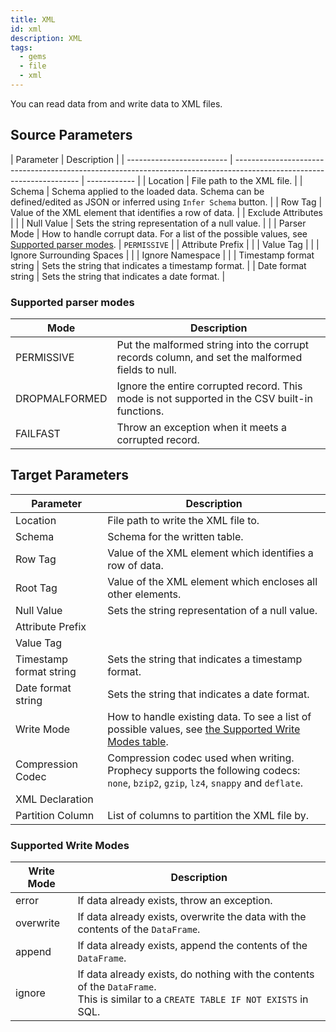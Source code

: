 ```yaml
---
title: XML
id: xml
description: XML
tags:
  - gems
  - file
  - xml
---
```


You can read data from and write data to XML files.

## Source Parameters

| Parameter                 | Description                                                                                                           |
| ------------------------- | --------------------------------------------------------------------------------------------------------------------- | ------------ |
| Location                  | File path to the XML file.                                                                                            |
| Schema                    | Schema applied to the loaded data. Schema can be defined/edited as JSON or inferred using `Infer Schema` button.      |
| Row Tag                   | Value of the XML element that identifies a row of data.                                                               |
| Exclude Attributes        |                                                                                                                       |
| Null Value                | Sets the string representation of a null value.                                                                       |              |
| Parser Mode               | How to handle corrupt data. For a list of the possible values, see [Supported parser modes](#supported-parser-modes). | `PERMISSIVE` |
| Attribute Prefix          |                                                                                                                       |
| Value Tag                 |                                                                                                                       |
| Ignore Surrounding Spaces |                                                                                                                       |
| Ignore Namespace          |                                                                                                                       |
| Timestamp format string   | Sets the string that indicates a timestamp format.                                                                    |
| Date format string        | Sets the string that indicates a date format.                                                                         |

### Supported parser modes

| Mode          | Description                                                                                     |
| ------------- | ----------------------------------------------------------------------------------------------- |
| PERMISSIVE    | Put the malformed string into the corrupt records column, and set the malformed fields to null. |
| DROPMALFORMED | Ignore the entire corrupted record. This mode is not supported in the CSV built-in functions.   |
| FAILFAST      | Throw an exception when it meets a corrupted record.                                            |

## Target Parameters

| Parameter               | Description                                                                                                                               |
| ----------------------- | ----------------------------------------------------------------------------------------------------------------------------------------- |
| Location                | File path to write the XML file to.                                                                                                       |
| Schema                  | Schema for the written table.                                                                                                             |
| Row Tag                 | Value of the XML element which identifies a row of data.                                                                                  |
| Root Tag                | Value of the XML element which encloses all other elements.                                                                               |
| Null Value              | Sets the string representation of a null value.                                                                                           |
| Attribute Prefix        |                                                                                                                                           |
| Value Tag               |                                                                                                                                           |
| Timestamp format string | Sets the string that indicates a timestamp format.                                                                                        |
| Date format string      | Sets the string that indicates a date format.                                                                                             |
| Write Mode              | How to handle existing data. To see a list of possible values, see [the Supported Write Modes table](#supported-write-modes).             |
| Compression Codec       | Compression codec used when writing. <br/>Prophecy supports the following codecs: `none`, `bzip2`, `gzip`, `lz4`, `snappy` and `deflate`. |
| XML Declaration         |                                                                                                                                           |
| Partition Column        | List of columns to partition the XML file by.                                                                                             |

### Supported Write Modes

| Write Mode | Description                                                                                                                             |
| ---------- | --------------------------------------------------------------------------------------------------------------------------------------- |
| error      | If data already exists, throw an exception.                                                                                             |
| overwrite  | If data already exists, overwrite the data with the contents of the `DataFrame`.                                                        |
| append     | If data already exists, append the contents of the `DataFrame`.                                                                         |
| ignore     | If data already exists, do nothing with the contents of the `DataFrame`. <br/>This is similar to a `CREATE TABLE IF NOT EXISTS` in SQL. |
